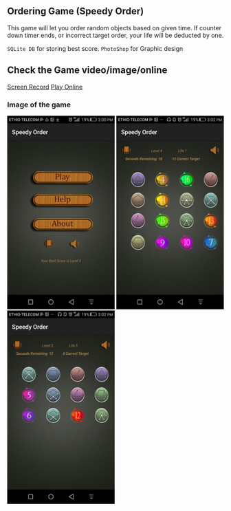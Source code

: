 ## Ordering Game (Speedy Order)

This game will let you order random objects based on given time. If counter down timer ends, or incorrect target order, your life will be deducted by one. 

`SQLite DB`  for storing best score.
`PhotoShop` for Graphic design

## Check the Game video/image/online 

<a href="https://drive.google.com/uc?id=13ggSTfV4T9Q-mcXZHv1DW2AldCzhh8OY">Screen Record</a>
<a href="https://appetize.io/app/35dn0dp9jc71tux61e1nkewqdw">Play Online</a>

### Image of the game
<p float="left">
<img src="https://github.com/seifeakalu/Ordering_Game/blob/master/APK%20and%20Screen_Shots/Screen_shot1.jpg" width="250" height="450" />
<img src="https://github.com/seifeakalu/Ordering_Game/blob/master/APK%20and%20Screen_Shots/Screen_shot2.jpg" width="250" height="450" />
<img src="https://github.com/seifeakalu/Ordering_Game/blob/master/APK%20and%20Screen_Shots/Screen_shot3.jpg" width="250" height="450" />
</p>
